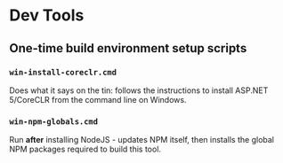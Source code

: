 # Dev Tools

## One-time build environment setup scripts

### `win-install-coreclr.cmd`
Does what it says on the tin: follows the instructions to install ASP.NET 5/CoreCLR from the command line on Windows.

### `win-npm-globals.cmd`
Run **after** installing NodeJS - updates NPM itself, then installs the global NPM packages required to build this tool.
